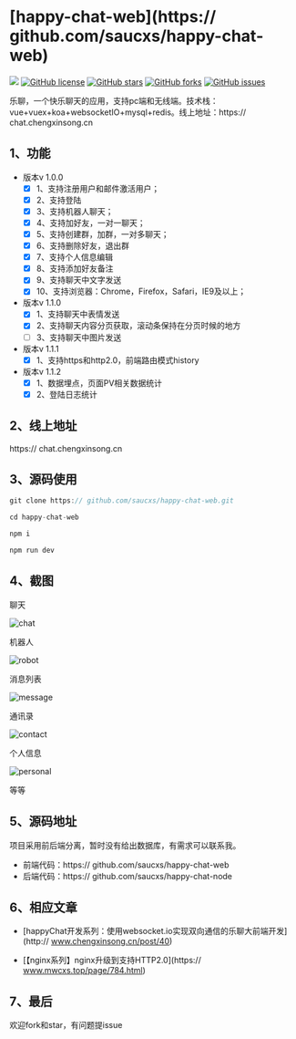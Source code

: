 # [happy-chat-web](https:// github.com/saucxs/happy-chat-web)
[![](https://img.shields.io/badge/Powered%20by-saucxs%20-brightgreen.svg)](https://github.com/saucxs/happy-chat-web)
[![GitHub license](https://img.shields.io/github/license/saucxs/happy-chat-web.svg)](https://github.com/saucxs/happy-chat-web/blob/master/LICENSE)
[![GitHub stars](https://img.shields.io/github/stars/saucxs/happy-chat-web.svg)](https://github.com/saucxs/happy-chat-web/stargazers)
[![GitHub forks](https://img.shields.io/github/forks/saucxs/happy-chat-web.svg)](https://github.com/saucxs/happy-chat-web/network)
[![GitHub issues](https://img.shields.io/github/issues/saucxs/happy-chat-web.svg)](https://github.com/saucxs/happy-chat-web/issues)

乐聊，一个快乐聊天的应用，支持pc端和无线端。技术栈：vue+vuex+koa+websocketIO+mysql+redis。线上地址：https:// chat.chengxinsong.cn

## 1、功能
+ 版本v 1.0.0
    - [x] 1、支持注册用户和邮件激活用户；
    - [x] 2、支持登陆
    - [x] 3、支持机器人聊天；
    - [x] 4、支持加好友，一对一聊天；
    - [x] 5、支持创建群，加群，一对多聊天；
    - [x] 6、支持删除好友，退出群
    - [x] 7、支持个人信息编辑
    - [x] 8、支持添加好友备注
    - [x] 9、支持聊天中文字发送
    - [x] 10、支持浏览器：Chrome，Firefox，Safari，IE9及以上； 

+ 版本v 1.1.0
    - [x] 1、支持聊天中表情发送
    - [x] 2、支持聊天内容分页获取，滚动条保持在分页时候的地方
    - [ ] 3、支持聊天中图片发送
    
+ 版本v 1.1.1
    - [x] 1、支持https和http2.0，前端路由模式history
    
+ 版本v 1.1.2
    - [x] 1、数据埋点，页面PV相关数据统计
    - [x] 2、登陆日志统计
    
## 2、线上地址

https:// chat.chengxinsong.cn
    
## 3、源码使用
```js
git clone https:// github.com/saucxs/happy-chat-web.git

cd happy-chat-web

npm i

npm run dev 
```

## 4、截图

聊天

![chat](./images/chat.png)


机器人

![robot](./images/robot.png)

消息列表

![message](./images/message.png)

通讯录

![contact](./images/contact.png)

个人信息

![personal](./images/personal.png)

等等

## 5、源码地址
项目采用前后端分离，暂时没有给出数据库，有需求可以联系我。
+ 前端代码：https:// github.com/saucxs/happy-chat-web
+ 后端代码：https:// github.com/saucxs/happy-chat-node

## 6、相应文章

+ [happyChat开发系列：使用websocket.io实现双向通信的乐聊大前端开发](http:// www.chengxinsong.cn/post/40)

+ [【nginx系列】nginx升级到支持HTTP2.0](https:// www.mwcxs.top/page/784.html)


## 7、最后

欢迎fork和star，有问题提issue
